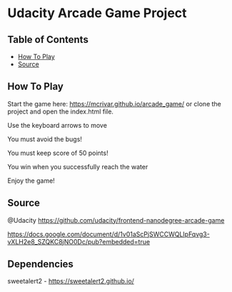 # Udacity Arcade Game Project

## Table of Contents

* [How To Play](#how-to-play)
* [Source](#source)

## How To Play

Start the game here: https://mcrivar.github.io/arcade_game/  or clone the project and open the index.html file.

Use the keyboard arrows to move

You must avoid the bugs!

You must keep score of 50 points!

You win when you  successfully reach the water

Enjoy the game!

## Source
@Udacity
https://github.com/udacity/frontend-nanodegree-arcade-game

https://docs.google.com/document/d/1v01aScPjSWCCWQLIpFqvg3-vXLH2e8_SZQKC8jNO0Dc/pub?embedded=true

## Dependencies 

sweetalert2 - https://sweetalert2.github.io/


